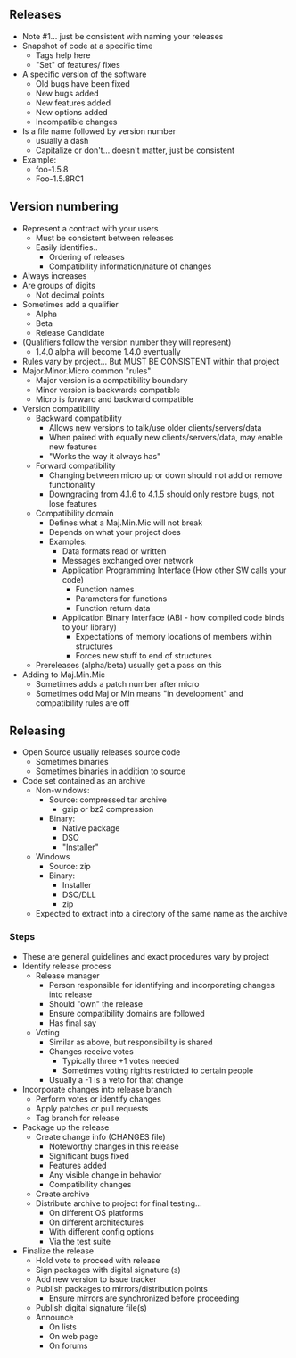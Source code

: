 
## Releases
* Note #1... just be consistent with naming your releases
* Snapshot of code at a specific time
  * Tags help here
  * "Set" of features/ fixes
* A specific version of the software
  * Old bugs have been fixed
  * New bugs added
  * New features added
  * New options added
  * Incompatible changes
* Is a file name followed by version number
  * usually a dash
  * Capitalize or don't... doesn't matter, just be consistent
* Example:
  * foo-1.5.8
  * Foo-1.5.8RC1

## Version numbering
* Represent a contract with your users
  * Must be consistent between releases
  * Easily identifies..
    * Ordering of releases
    * Compatibility information/nature of changes
* Always increases
* Are groups of digits
  * Not decimal points
* Sometimes add a qualifier
  * Alpha
  * Beta
  * Release Candidate
* (Qualifiers follow the version number they will represent)
  * 1.4.0 alpha will become 1.4.0 eventually
* Rules vary by project... But MUST BE CONSISTENT within that project
* Major.Minor.Micro common "rules"
  * Major version is a compatibility boundary
  * Minor version is backwards compatible
  * Micro is forward and backward compatible
* Version compatibility
  * Backward compatibility
    * Allows new versions to talk/use older clients/servers/data
    * When paired with equally new clients/servers/data, may enable new features
    * "Works the way it always has"
  * Forward compatibility
    * Changing between micro up or down should not add or remove functionality
    * Downgrading from 4.1.6 to 4.1.5 should only restore bugs, not lose features
  * Compatibility domain
    * Defines what a Maj.Min.Mic will not break
    * Depends on what your project does
    * Examples:
      * Data formats read or written
      * Messages exchanged over network
      * Application Programming Interface (How other SW calls your code)
        * Function names
        * Parameters for functions
        * Function return data
      * Application Binary Interface (ABI - how compiled code binds to your library)
        * Expectations of memory locations of members within structures
        * Forces new stuff to end of structures
  * Prereleases (alpha/beta) usually get a pass on this
* Adding to Maj.Min.Mic
  * Sometimes adds a patch number after micro
  * Sometimes odd Maj or Min means "in development" and compatibility rules are off

## Releasing
* Open Source usually releases source code
  * Sometimes binaries
  * Sometimes binaries in addition to source
* Code set contained as an archive
  * Non-windows:
    * Source: compressed tar archive
      * gzip or bz2 compression
    * Binary:
      * Native package
      * DSO
      * "Installer"
  * Windows
    * Source: zip
    * Binary:
      * Installer
      * DSO/DLL
      * zip
  * Expected to extract into a directory of the same name as the archive

### Steps
* These are general guidelines and exact procedures vary by project
* Identify release process
  * Release manager
    * Person responsible for identifying and incorporating changes into release
    * Should "own" the release
    * Ensure compatibility domains are followed
    * Has final say
  * Voting
    * Similar as above, but responsibility is shared
    * Changes receive votes
      * Typically three +1 votes needed
      * Sometimes voting rights restricted to certain people
    * Usually a -1 is a veto for that change
* Incorporate changes into release branch
  * Perform votes or identify changes
  * Apply patches or pull requests
  * Tag branch for release
* Package up the release
  * Create change info (CHANGES file)
    * Noteworthy changes in this release
    * Significant bugs fixed
    * Features added
    * Any visible change in behavior
    * Compatibility changes
  * Create archive
  * Distribute archive to project for final testing...
    * On different OS platforms
    * On different architectures
    * With different config options
    * Via the test suite
* Finalize the release
  * Hold vote to proceed with release
  * Sign packages with digital signature (s)
  * Add new version to issue tracker
  * Publish packages to mirrors/distribution points
    * Ensure mirrors are synchronized before proceeding
  * Publish digital signature file(s)
  * Announce
    * On lists
    * On web page
    * On forums
